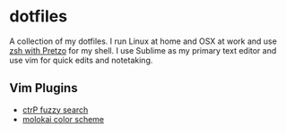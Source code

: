 # dotfiles

A collection of my dotfiles. I run Linux at home and OSX at work and use
[zsh with Pretzo](https://github.com/sorin-ionescu/prezto) for my shell.
I use Sublime as my primary text editor and use vim for quick edits
and notetaking.

## Vim Plugins
- [ctrP fuzzy search](https://github.com/kien/ctrlp.vim)
- [molokai color scheme](https://github.com/tomasr/molokai)

